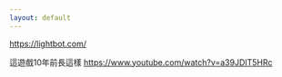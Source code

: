 ```yaml
---
layout: default
---
```


https://lightbot.com/

這遊戲10年前長這樣
https://www.youtube.com/watch?v=a39JDIT5HRc
